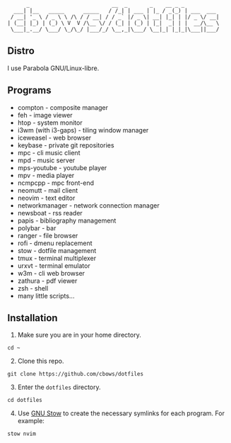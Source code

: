 ```
      _                          __  _       _    __ _ _           
  ___| |__   _____      _____   / /_| | ___ | |_ / _(_) | ___  ___ 
 / __| '_ \ / _ \ \ /\ / / __| / / _` |/ _ \| __| |_| | |/ _ \/ __|
| (__| |_) | (_) \ V  V /\__ \/ / (_| | (_) | |_|  _| | |  __/\__ \
 \___|_.__/ \___/ \_/\_/ |___/_/ \__,_|\___/ \__|_| |_|_|\___||___/
```

## Distro

I use Parabola GNU/Linux-libre.

## Programs

* compton - composite manager
* feh - image viewer
* htop - system monitor
* i3wm (with i3-gaps) - tiling window manager
* iceweasel - web browser
* keybase - private git repositories
* mpc - cli music client
* mpd - music server
* mps-youtube - youtube player
* mpv - media player
* ncmpcpp - mpc front-end
* neomutt - mail client
* neovim - text editor
* networkmanager - network connection manager
* newsboat - rss reader
* papis - bibliography management
* polybar - bar
* ranger - file browser
* rofi - dmenu replacement
* stow - dotfile management
* tmux - terminal multiplexer
* urxvt - terminal emulator
* w3m - cli web browser
* zathura - pdf viewer
* zsh - shell
* many little scripts...

## Installation

1. Make sure you are in your home directory.

```
cd ~
```

2. Clone this repo.

```
git clone https://github.com/cbows/dotfiles
```

3. Enter the `dotfiles` directory.

```
cd dotfiles
```

4. Use [GNU Stow](https://www.gnu.org/software/stow/manual/stow.html) to create the necessary symlinks for each program. For example:

```
stow nvim
```
